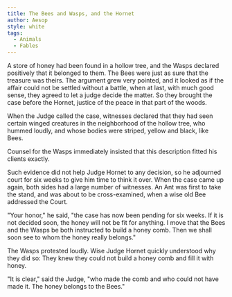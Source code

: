 ```yaml
---
title: The Bees and Wasps, and the Hornet
author: Aesop
style: white
tags:
  - Animals
  - Fables
---
```


A store of honey had been found in a hollow tree, and the Wasps declared positively that it belonged to them. The Bees were just as sure that the treasure was theirs. The argument grew very pointed, and it looked as if the affair could not be settled without a battle, when at last, with much good sense, they agreed to let a judge decide the matter. So they brought the case before the Hornet, justice of the peace in that part of the woods.

When the Judge called the case, witnesses declared that they had seen certain winged creatures in the neighborhood of the hollow tree, who hummed loudly, and whose bodies were striped, yellow and black, like Bees.

Counsel for the Wasps immediately insisted that this description fitted his clients exactly.

Such evidence did not help Judge Hornet to any decision, so he adjourned court for six weeks to give him time to think it over. When the case came up again, both sides had a large number of witnesses. An Ant was first to take the stand, and was about to be cross-examined, when a wise old Bee addressed the Court.

"Your honor," he said, "the case has now been pending for six weeks. If it is not decided soon, the honey will not be fit for anything. I move that the Bees and the Wasps be both instructed to build a honey comb. Then we shall soon see to whom the honey really belongs."

The Wasps protested loudly. Wise Judge Hornet quickly understood why they did so: They knew they could not build a honey comb and fill it with honey.

"It is clear," said the Judge, "who made the comb and who could not have made it. The honey belongs to the Bees."
